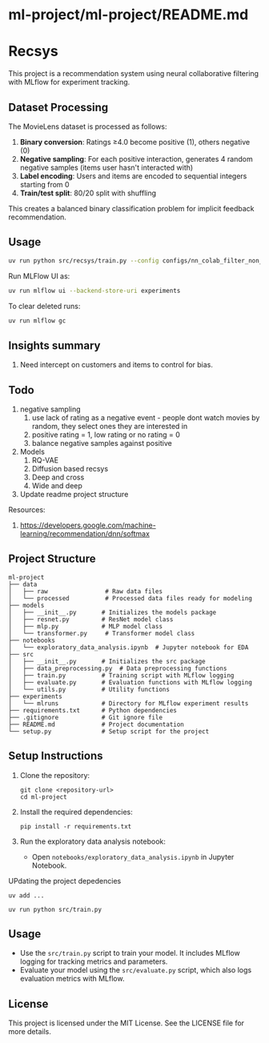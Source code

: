 # ml-project/ml-project/README.md

# Recsys

This project is a recommendation system using neural collaborative filtering with MLflow for experiment tracking.

## Dataset Processing

The MovieLens dataset is processed as follows:
1. **Binary conversion**: Ratings ≥4.0 become positive (1), others negative (0)
2. **Negative sampling**: For each positive interaction, generates 4 random negative samples (items user hasn't interacted with)
3. **Label encoding**: Users and items are encoded to sequential integers starting from 0
4. **Train/test split**: 80/20 split with shuffling

This creates a balanced binary classification problem for implicit feedback recommendation.

## Usage
```bash
uv run python src/recsys/train.py --config configs/nn_colab_filter_non_linear.yaml
```

Run MLFlow UI as:
```bash
uv run mlflow ui --backend-store-uri experiments
```

To clear deleted runs:
```bash
uv run mlflow gc
```

## Insights summary
1. Need intercept on customers and items to control for bias.

## Todo

1. negative sampling
   1. use lack of rating as a negative event - people dont watch movies by random, they select ones they are interested in
   2. positive rating = 1, low rating or no rating = 0
   3. balance negative samples against positive
2. Models
   1. RQ-VAE
   2. Diffusion based recsys
   3. Deep and cross
   4. Wide and deep
3. Update readme project structure

Resources:
1. https://developers.google.com/machine-learning/recommendation/dnn/softmax

## Project Structure

```
ml-project
├── data
│   ├── raw                # Raw data files
│   └── processed          # Processed data files ready for modeling
├── models
│   ├── __init__.py       # Initializes the models package
│   ├── resnet.py         # ResNet model class
│   ├── mlp.py            # MLP model class
│   └── transformer.py     # Transformer model class
├── notebooks
│   └── exploratory_data_analysis.ipynb  # Jupyter notebook for EDA
├── src
│   ├── __init__.py       # Initializes the src package
│   ├── data_preprocessing.py  # Data preprocessing functions
│   ├── train.py          # Training script with MLflow logging
│   ├── evaluate.py       # Evaluation functions with MLflow logging
│   └── utils.py          # Utility functions
├── experiments
│   └── mlruns            # Directory for MLflow experiment results
├── requirements.txt      # Python dependencies
├── .gitignore            # Git ignore file
├── README.md             # Project documentation
└── setup.py              # Setup script for the project
```

## Setup Instructions

1. Clone the repository:
   ```
   git clone <repository-url>
   cd ml-project
   ```

2. Install the required dependencies:
   ```
   pip install -r requirements.txt
   ```

3. Run the exploratory data analysis notebook:
   - Open `notebooks/exploratory_data_analysis.ipynb` in Jupyter Notebook.

UPdating the project depedencies
```
uv add ...
```


```
uv run python src/train.py
```


## Usage

- Use the `src/train.py` script to train your model. It includes MLflow logging for tracking metrics and parameters.
- Evaluate your model using the `src/evaluate.py` script, which also logs evaluation metrics with MLflow.

## License

This project is licensed under the MIT License. See the LICENSE file for more details.